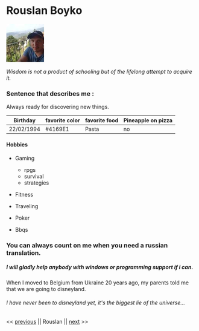 # Rouslan Boyko

![](rouslan.jpg)


*Wisdom is not a product of schooling but of the lifelong attempt to acquire it.*

### Sentence that describes me : 
Always ready for discovering new things.

Birthday | favorite color | favorite food | Pineapple on pizza
--- | --- | --- | ---
22/02/1994 | #4169E1 | Pasta | no

#### Hobbies

* Gaming
  * rpgs 
  * survival 
  * strategies
  
* Fitness 
* Traveling
* Poker
* Bbqs

### You can always count on me when you need a russian translation.

##### I will gladly help anybody with windows or programming support if i can.

When I moved to Belgium from Ukraine 20 years ago, my parents told me that we are going to disneyland. 


###### I have never been to disneyland yet, it's the biggest lie of the universe... 

<< [previous](https://github.com/logmodia/markdown-challenge) || Rouslan || [next](https://github.com/StephaneGenet/AboutMe) >>

